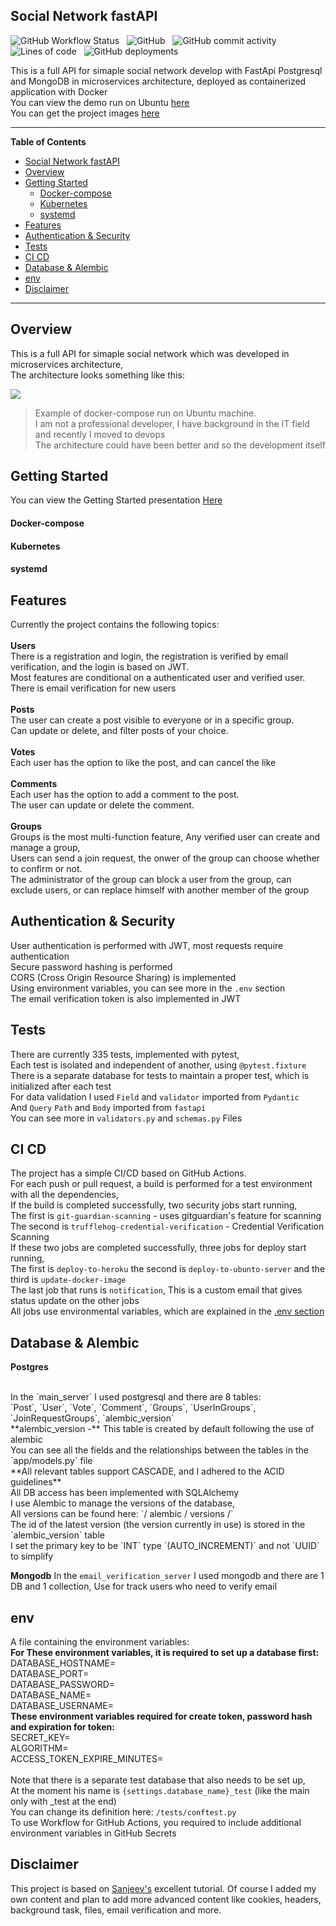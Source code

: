 ## Social Network fastAPI
![GitHub Workflow Status](https://img.shields.io/github/workflow/status/Yoad-Duani/social_network_fastAPI/Build%20and%20Deploy%20Code?style=flat-square)
&nbsp;
![GitHub](https://img.shields.io/github/license/Yoad-Duani/social_network_fastAPI?style=flat-square)
&nbsp;
![GitHub commit activity](https://img.shields.io/github/commit-activity/y/Yoad-Duani/social_network_fastAPI?style=flat-square)
&nbsp;
![Lines of code](https://img.shields.io/tokei/lines/github/Yoad-Duani/social_network_fastAPI?style=flat-square)
&nbsp;
![GitHub deployments](https://img.shields.io/github/deployments/Yoad-Duani/social_network_fastAPI/testing?label=deployments-state&style=flat-square)

This is a full API for simaple social network develop with FastApi Postgresql and MongoDB in microservices architecture, 
deployed as containerized application with Docker
<br/>
You can view the demo run on Ubuntu [here](https://www.social-network-fastapi.xyz/docs "here")
<br/>
You can get the project images [here](https://hub.docker.com/repository/docker/yoad787/social-network-fastapi "here")

------------

**Table of Contents**
- [Social Network fastAPI](#social-network-fastapi)
- [Overview](#overview)
- [Getting Started](#getting-started)
    - [Docker-compose](#docker-compose)
    - [Kubernetes](#kubernetes)
    - [systemd](#systemd)
- [Features](#features)
- [Authentication \& Security](#authentication--security)
- [Tests](#tests)
- [CI CD](#ci-cd)
- [Database \& Alembic](#database--alembic)
- [env](#env)
- [Disclaimer](#disclaimer)

------------
## Overview
This is a full API for simaple social network which was developed in microservices architecture,
<br/>
The architecture looks something like this:
<br/>

![](https://i.ibb.co/nmqWLZG/Whats-App-Image-2023-01-07-at-14-39-22.jpg)
> Example of docker-compose run on Ubuntu machine. <br/>
> I am not a professional developer, I have background in the IT field and recently I moved to devops <br/>
> The architecture could have been better and so the development itself

## Getting Started

You can view the Getting Started presentation [Here](https://www.social-network-fastapi.xyz/guides/getting-started.md#/ "Here")

#### Docker-compose
#### Kubernetes
#### systemd


## Features
Currently the project contains the following topics: 
<br/>
<br/>
**Users**
<br/>
There is a registration and login, the registration is verified by email verification, and the login is based on JWT.
<br/>
Most features are conditional on a authenticated user and verified user.
<br/>
There is email verification for new users
<br/>
<br/>
**Posts**
<br/>
The user can create a post visible to everyone or in a specific group.
<br/>
Can update or delete, and filter posts of your choice.
<br/>
<br/>
**Votes**
<br/>
Each user has the option to like the post, and can cancel the like
<br/>
<br/>
**Comments**
<br/>
Each user has the option to add a comment to the post.
<br/>
The user can update or delete the comment.
<br/>
<br/>
**Groups** 
<br/>
Groups is the most multi-function feature,
Any verified user can create and manage a group,
<br/>
Users can send a join request, the onwer of the group can choose whether to confirm or not.
<br/>
The administrator of the group can block a user from the group, can exclude users,
or can replace himself with another member of the group


## Authentication & Security
User authentication is performed with JWT, most requests require authentication
<br/>
Secure password hashing is performed
<br/>
CORS (Cross Origin Resource Sharing) is implemented
<br/>
Using environment variables, you can see more in the `.env` section
<br/>
The email verification token is also implemented in JWT




## Tests
There are currently 335 tests, implemented with pytest,
<br/>
Each test is isolated and independent of another, using `@pytest.fixture`
<br/>
There is a separate database for tests to maintain a proper test, which is initialized after each test
<br/>
For data validation I used `Field` and `validator` imported from `Pydantic`
<br/>
And `Query` `Path` and `Body` imported from `fastapi`
<br/>
You can see more in `validators.py`  and `schemas.py` Files


## CI CD
The project has a simple CI/CD based on GitHub Actions.
<br/>
For each push or pull request, a build is performed for a test environment with all the dependencies,
<br/>
If the build is completed successfully, two security jobs start running,
<br/>
The first is `git-guardian-scanning` - uses gitguardian's feature for scanning
<br/>
The second is `trufflehog-credential-verification` - Credential Verification Scanning
<br/>
If these two jobs are completed successfully, three jobs for deploy start running,
<br/>
The first is `deploy-to-heroku` the second is `deploy-to-ubunto-server` and the third is `update-docker-image`
<br/>
The last job that runs is `notification`, This is a custom email that gives status update on the other jobs
<br/>
All jobs use environmental variables, which are explained in the [.env section](https://github.com/Yoad-Duani/social_network_fastAPI#.env ".env")

## Database & Alembic
**Postgres**

<br/>
In the `main_server` I used postgresql and there are 8 tables:
<br/>
`Post`, `User`, `Vote`, `Comment`, `Groups`, `UserInGroups`, `JoinRequestGroups`, `alembic_version`
<br/>
**alembic_version -** This table is created by default following the use of alembic
<br/>
You can see all the fields and the relationships between the tables in the `app/models.py` file
<br/>
**All relevant tables support CASCADE, and I adhered to the ACID guidelines**
<br/>
All DB access has been implemented with SQLAlchemy
<br/>
I use Alembic to manage the versions of the database,
<br/>
All versions can be found here: `/ alembic / versions /`
<br/>
The id of the latest version (the version currently in use) is stored in the `alembic_version` table
<br/>
I set the primary key to be `INT` type `(AUTO_INCREMENT)` and not `UUID` to simplify
<br>

**Mongodb**
In the `email_verification_server` I used mongodb and there are 1 DB and 1 collection,
Use for track users who need to verify email

## env
A file containing the environment variables:
<br/>
**For These environment variables, it is required to set up a database first:**
<br/>
DATABASE_HOSTNAME=
<br/>
DATABASE_PORT=
<br/>
DATABASE_PASSWORD=
<br/>
DATABASE_NAME=
<br/>
DATABASE_USERNAME=
<br/>
**These environment variables required for create token, password hash and expiration for token:**
<br/>
SECRET_KEY=
<br/>
ALGORITHM=
<br/>
ACCESS_TOKEN_EXPIRE_MINUTES=
<br/>
<br/>
Note that there is a separate test database that also needs to be set up,
<br/>
At the moment his name is `{settings.database_name}_test` (like the main only with _test at the end)
<br/>
You can change its definition here: `/tests/conftest.py`
<br>
To use Workflow for GitHub Actions, you required to include additional environment variables in GitHub Secrets
<br>


## Disclaimer
This project is based on [Sanjeev's](https://www.youtube.com/channel/UC2sYgV-NV6S5_-pqLGChoNQ "Sanjeev's") excellent tutorial.
Of course I added my own content and plan to add more advanced content like cookies, headers, background task, files, email verification and more.